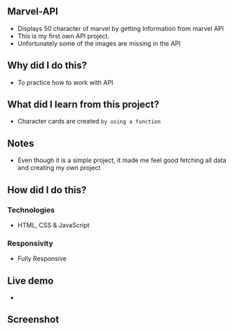 ## Marvel-API
- Displays 50 character of marvel by getting Information from marvel API
- This is my first own API project.
- Unfortunately some of the images are missing in the API

## Why did I do this?
- To practice how to work with API

## What did I learn from this project?
- Character cards are created `by using a function`
    
## Notes
- Even though it is a simple project, it made me feel good fetching all data and creating my own project

## How did I do this?
### Technologies
- HTML, CSS & JavaScript

### Responsivity
- Fully Responsive

## Live demo
- 

## Screenshot

